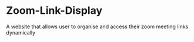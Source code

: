 # Zoom-Link-Display
 A website that allows user to organise and access their zoom meeting links dynamically
